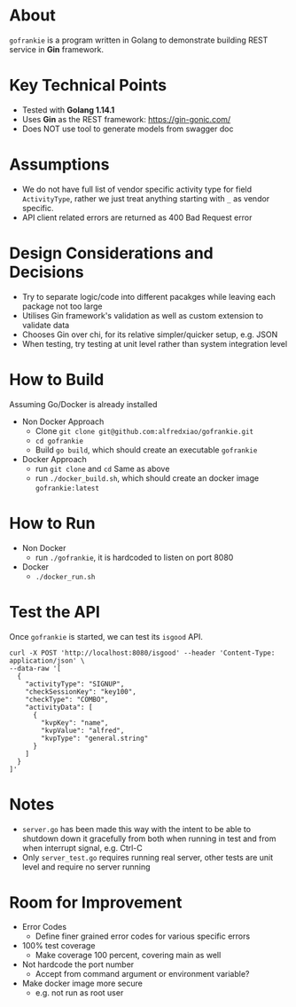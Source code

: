 # About
`gofrankie` is a program written in Golang to demonstrate building REST service in **Gin** framework.

# Key Technical Points
- Tested with **Golang 1.14.1**
- Uses **Gin** as the REST framework: https://gin-gonic.com/
- Does NOT use tool to generate models from swagger doc

# Assumptions
- We do not have full list of vendor specific activity type for field `ActivityType`, rather we just treat anything starting with `_` as vendor specific.
- API client related errors are returned as 400 Bad Request error

# Design Considerations and Decisions
- Try to separate logic/code into different pacakges while leaving each package not too large
- Utilises Gin framework's validation as well as custom extension to validate data
- Chooses Gin over chi, for its relative simpler/quicker setup, e.g. JSON
- When testing, try testing at unit level rather than system integration level

# How to Build
Assuming Go/Docker is already installed
- Non Docker Approach
    * Clone `git clone git@github.com:alfredxiao/gofrankie.git`
    * `cd gofrankie`
    * Build `go build`, which should create an executable `gofrankie`
- Docker Approach
    * run `git clone` and `cd` Same as above
    * run `./docker_build.sh`, which should create an docker image `gofrankie:latest`

# How to Run
- Non Docker
    * run `./gofrankie`, it is hardcoded to listen on port 8080 
- Docker
    * `./docker_run.sh`

# Test the API
Once `gofrankie` is started, we can test its `isgood` API.
```
curl -X POST 'http://localhost:8080/isgood' --header 'Content-Type: application/json' \
--data-raw '[
  {
    "activityType": "SIGNUP",
    "checkSessionKey": "key100",
    "checkType": "COMBO",
    "activityData": [
      {
        "kvpKey": "name",
        "kvpValue": "alfred",
        "kvpType": "general.string"
      }
    ]
  }
]'
```

# Notes
- `server.go` has been made this way with the intent to be able to shutdown down it gracefully from both when running in test and from when interrupt signal, e.g. Ctrl-C 
- Only `server_test.go` requires running real server, other tests are unit level and require no server running

# Room for Improvement
- Error Codes
    * Define finer grained error codes for various specific errors
- 100% test coverage
    * Make coverage 100 percent, covering main as well
- Not hardcode the port number
    * Accept from command argument or environment variable?
- Make docker image more secure
    * e.g. not run as root user